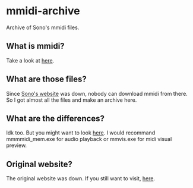 # mmidi-archive
Archive of Sono's mmidi files.

## What is mmidi?
Take a look at [here](https://blackmidi.fandom.com/wiki/Software:mmidi "here").

## What are those files?
Since [Sono's website](https://sono.9net.org/prog/mmidi/ "Sono's website") was down, nobody can download mmidi from there. So I got almost all the files and make an archive here.

## What are the differences?
Idk too. But you might want to look [here](https://blackmidi.fandom.com/wiki/Software:mmidi#Players "here"). I would recommand mmmmidi_mem.exe for audio playback or mmvis.exe for midi visual preview.

## Original website?
The original website was down. If you still want to visit, [here](https://web.archive.org/web/20210303203008id_/https://sono.9net.org/prog/mmidi/ "here").
